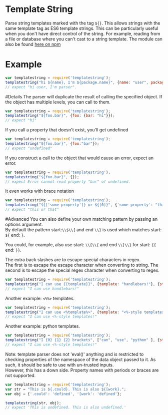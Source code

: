 # Template String
Parse string templates marked with the tag `${}`. This allows strings with the same template tag as ES6 template strings.
This can be particularly useful when you don't have direct control of the string. For example, reading from a file or database where you can't cast to a string template.
The module can also be found <a href = "https://www.npmjs.com/package/templatestring">here on npm</a>
# Example
```javascript
var templatestring = require('templatestring');
templatestring("hi ${name}, I'm ${package.name}", {name: "user", package: {name: "parser"}}); 
// expect "hi user, I'm parser".
```
#Details
The parser will duplicate the result of calling the specified object.
If the object has multiple levels, you can call to them.
```javascript
var templatestring = require('templatestring');
templatestring("${foo.bar}", {foo: {bar: "hi"}}); 
// expect "hi"
```
If you call a property that doesn't exist, you'll get undefined
```javascript
var templatestring = require('templatestring');
templatestring("${foo.bar}", {foo:"bar"}); 
// expect "undefined"
```
If you construct a call to the object that would cause an error, expect an error.
```javascript
var templatestring = require('templatestring');
templatestring("${foo.bar}", {}); 
// expect Error cannot read property "bar" of undefined.
```
It even works with brace notation
```javascript
var templatestring = require('templatestring');
templatestring("${['some property']} or ${[0]}", {'some property': "this", 0: "that"}); 
// expect "this or that"
```
#Advanced
You can also define your own matching pattern by passing an options argument.  
By default the pattern start:`\\$\\{` and end `\\}` is used which matches start: `${` end: `}`.

You could, for example, also use start: `\\{\\{` and end `\\}\\}` for start: `{{` end: `}}`.

The extra back slashes are to escape special characters in regex.  
The first is to escape the escape character when converting to string.
The second is to escape the special regex character when converting to regex.  
```javascript
var templatestring = require('templatestring');
templatestring("I can use {{template}}", {template: "handlebars!"}, {start: "\\{\\{", end: "\\}\\}"}); 
// expect "I can use handlebars!"
```
Another example: `<%%>` templates.
```javascript
var templatestring = require('templatestring');
templatestring("I can use <%template%>", {template: "<%-style templates!"}, {start: "<%", end: "%>"}); 
// expect "I can use <%-style templates!"
```
Another example: python templates.
```javascript
var templatestring = require('templatestring');
templatestring("I {0} {1} {2} brackets", ["can", "use", "python" ], {start: "\\{", end: "\\}"}); 
// expect "I can use <%-style templates!"
```
Note: template parser does not 'eval()' anything and is restricted to checking properties of the namespace of the data object passed to it.
As such, it should be safe to use with un-trusted inputs.  
However, this has a down side.  Property names with periods or braces are not supported.
```javascript
var templatestring = require('templatestring');
var str = "This is ${.could}. This is also ${[work}.";
var obj = {'.could': 'defined', '[work': 'defined'};

templatestring(str, obj); 
// expect 'This is undefined. This is also undefined.'
```